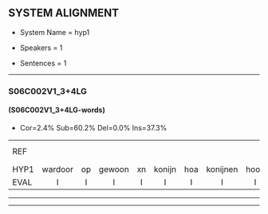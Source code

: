 
## SYSTEM ALIGNMENT

- System Name = hyp1

- Speakers = 1

- Sentences = 1

---

### S06C002V1_3+4LG

#### (S06C002V1_3+4LG-words)

- Cor=2.4%	Sub=60.2%	Del=0.0%	Ins=37.3%

|  |  |  |  |  |  |  |  |  |  |  |  |  |  |  |  |  |  |  |  |  |  |  |  |  |  |  |  |  |  |  |  |  |  |  |  |  |  |  |  |  |  |  |  |  |  |  |  |  |  |  |  |  |  |  |  |  |  |  |  |  |  |  |  |  |  |  |  |  |  |  |  |  |  |  |  |  |  |  |  |  |  |  |  |
|:--- |:---:|:---:|:---:|:---:|:---:|:---:|:---:|:---:|:---:|:---:|:---:|:---:|:---:|:---:|:---:|:---:|:---:|:---:|:---:|:---:|:---:|:---:|:---:|:---:|:---:|:---:|:---:|:---:|:---:|:---:|:---:|:---:|:---:|:---:|:---:|:---:|:---:|:---:|:---:|:---:|:---:|:---:|:---:|:---:|:---:|:---:|:---:|:---:|:---:|:---:|:---:|:---:|:---:|:---:|:---:|:---:|:---:|:---:|:---:|:---:|:---:|:---:|:---:|:---:|:---:|:---:|:---:|:---:|:---:|:---:|:---:|:---:|:---:|:---:|:---:|:---:|:---:|:---:|:---:|:---:|:---:|:---:|:---:|
| REF |  |  |  |  |  |  |  |  |  |  |  |  |  |  |  |  |  |  |  |  |  |  | omdraaien*(waadoor) | poppenwagen*(opgewonden) | *(konijnhok) | konijnenhok | elastiekje | ruziemaken | * | teddybeer | dierentuin | paddenstoelen | * | * | verstoppertje | wasmachine | * | fototoestel | toiletpapier | vrachtwagen | buurmannen*(buurman) | vogelkooi*(gerook) | olifant*(oliekan) | schommelen | iedereen | schoenenwinkel | knutselen*(kunsten) | ophangen | verjaardag | sprookjesboek | tandenborstel | * | * | * | lucifer | slaapkamer | achterdeur | * | * | ziekenhuis |  |  |  |  |  |  |  |  |  | nieuwsgierig | * | afblijven | kabouter | * | washandje | sneeuwwitje | goeiendag | vakantie | limonade | autorijden | eindelijk | familie | chocolade*(clownen) |
| HYP1 | wardoor | op | gewoon | xn | konijn | hoa | konijnen | hook | jelstras | o | gzan | mark | to | ma | beer | hier | in | tuin | want | stond | stil | ver | stoppig | keo | waar | mam | fotoostuin | d | a | xor | we | gaan | geen | buurman | je | rond | ohnee | tan | schoonmel | i | te | gun | schoon | maar | winkel | tintsten | ophagen | verjardash | stor | jis | book | ton | een | sten | klinkter | nachkemmer | acht | tuur | duur | ziekenhuis | neeuw | wergu | of | blijven | kan | hun | tawer | was | hom | vink | sneeuw | kiush | groen | dash | van | tac | eenmel | auto | ruiden | in | geluk | familie | klarnen |
| EVAL | I | I | I | I | I | I | I | I | I | I | I | I | I | I | I | I | I | I | I | I | I | I | S | S | S | S | S | S | S | S | S | S | S | S | S | S | S | S | S | S | S | S | S | S | S | S | S | S | S | S | S | S | S | S | S | S | S | S | S |  | I | I | I | I | I | I | I | I | I | S | S | S | S | S | S | S | S | S | S | S | S |  | S |
---

---
